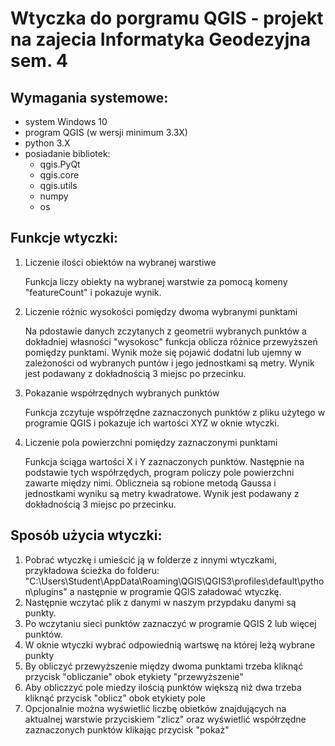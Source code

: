 # Wtyczka do porgramu QGIS - projekt na zajecia Informatyka Geodezyjna sem. 4

## Wymagania systemowe:
  - system Windows 10
  - program QGIS (w wersji minimum 3.3X)
  - python 3.X
  - posiadanie bibliotek:
    - qgis.PyQt
    - qgis.core
    - qgis.utils
    - numpy
    - os


## Funkcje wtyczki:

  1. Liczenie ilości obiektów na wybranej warstiwe
     
     Funkcja liczy obiekty na wybranej warstwie za pomocą komeny "featureCount" i pokazuje wynik.
  3. Liczenie różnic wysokości pomiędzy dwoma wybranymi punktami
     
     Na pdostawie danych zczytanych z geometrii wybranych punktów a dokładniej własności "wysokosc" funkcja oblicza różnice przewyższeń pomiędzy punktami. Wynik może się pojawić dodatni lub ujemny w zależoności od wybranych puntów i jego jednostkami są metry. Wynik jest podawany z dokładnością 3 miejsc po przecinku.
  5. Pokazanie współrzędnych wybranych punktów
     
     Funkcja zczytuje współrzędne zaznaczonych punktów z pliku użytego w programie QGIS i pokazuje ich wartości XYZ w oknie wtyczki. 
  7. Liczenie pola powierzchni pomiędzy zaznaczonymi punktami
     
     Funkcja ściąga wartości X i Y zaznaczonych punktów. Następnie na podstawie tych współrzędych, program policzy pole powierzchni zawarte między nimi. Obliczneia są robione metodą Gaussa i jednostkami wyniku są metry kwadratowe. Wynik jest podawany z dokładnością 3 miejsc po przecinku.   

    
## Sposób użycia wtyczki:
  1. Pobrać wtyczkę i umieścić ją w folderze z innymi wtyczkami, przykładowa ścieżka do folderu:                          "C:\Users\Student\AppData\Roaming\QGIS\QGIS3\profiles\default\python\plugins"                             a następnie w programie QGIS załadować wtyczkę.
  2. Następnie wczytać plik z danymi w naszym przypdaku danymi są punkty. 
  3. Po wczytaniu sieci punktów zaznaczyć w programie QGIS 2 lub więcej punktów.
  5. W oknie wtyczki wybrać odpowiednią wartswę na której leżą wybrane punkty
  6. By obliczyć przewyższenie między dwoma punktami trzeba kliknąć przycisk "obliczanie" obok etykiety "przewyższenie"
  7. Aby obliczzyć pole miedzy ilością punktów większą niż dwa trzeba kliknąć przycisk "oblicz" obok etykiety pole
  8. Opcjonalnie można wyświetlić liczbę obietków znajdujących na aktualnej warstwie przyciskiem "zlicz" oraz wyświetlić współrzędne zaznaczonych punktów klikając przycisk "pokaż" 
